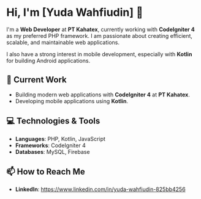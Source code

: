 # Hi, I'm [Yuda Wahfiudin] 👋

I'm a **Web Developer** at **PT Kahatex**, currently working with **CodeIgniter 4** as my preferred PHP framework. I am passionate about creating efficient, scalable, and maintainable web applications.

I also have a strong interest in mobile development, especially with **Kotlin** for building Android applications.

## 🚀 Current Work
- Building modern web applications with **CodeIgniter 4** at **PT Kahatex**.
- Developing mobile applications using **Kotlin**.

## 💻 Technologies & Tools
- **Languages**: PHP, Kotlin, JavaScript
- **Frameworks**: CodeIgniter 4
- **Databases**: MySQL, Firebase

## 📫 How to Reach Me
- **LinkedIn**: https://www.linkedin.com/in/yuda-wahfiudin-825bb4256

